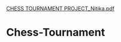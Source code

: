 [CHESS TOURNAMENT PROJECT_Nitika.pdf](https://github.com/NitikaSharma1995/Chess-Tournament/files/6798300/CHESS.TOURNAMENT.PROJECT_Nitika.pdf)
# Chess-Tournament
